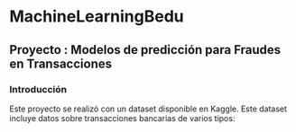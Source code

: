 # MachineLearningBedu
## Proyecto : Modelos de predicción para Fraudes en Transacciones 
### Introducción
Este proyecto se realizó con un dataset disponible en Kaggle. Este dataset incluye datos sobre transacciones bancarias de varios tipos:
